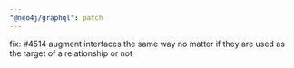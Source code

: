 ```yaml
---
"@neo4j/graphql": patch
---
```


fix: #4514 augment interfaces the same way no matter if they are used as the target of a relationship or not
